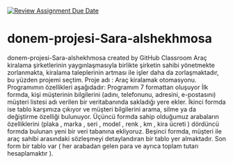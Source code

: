 [![Review Assignment Due Date](https://classroom.github.com/assets/deadline-readme-button-24ddc0f5d75046c5622901739e7c5dd533143b0c8e959d652212380cedb1ea36.svg)](https://classroom.github.com/a/uelKf0-p)
# donem-projesi-Sara-alshekhmosa
donem-projesi-Sara-alshekhmosa created by GitHub Classroom
Araç kiralama şirketlerinin yaygınlaşmasıyla birlikte şirketin sahibi yönetmekte zorlanmakta, kiralama taleplerinin artması ile işler daha da zorlaşmaktadır, bu yüzden projemi seçtim.
Proje adı : Araç kiralamak otomasyonu.
Programımın özellikleri aşağıdadır:
Programım 7 formattan oluşuyor
İlk formda, kişi müşterinin bilgilerini (adını, telefonunu, adresini, e-postasını) müşteri listesi adı verilen bir veritabanında sakladığı yere ekler.
İkinci formda ise tablo karşımıza çıkıyor ve müşteri bilgilerini arama, silme ya da değiştirme özelliği bulunuyor.
Üçüncü formda sahip olduğumuz arabaların özelliklerini  (plaka , marka , seri , model , renk , km , kira ücreti ) dördüncü formda bulunan yeni bir veri tabanına ekliyoruz.
Beşinci formda, müşteri ile araç sahibi arasındaki sözleşmeyi detaylandıran bir tablo yer almaktadır.
Son form bir tablo var ( her arabadan gelen para ve ayrıca toplam tutarı hesaplamaktır ).
